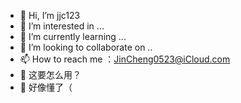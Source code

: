 - 👋 Hi, I’m jjc123
- 👀 I’m interested in ...
- 🌱 I’m currently learning ...
- 💞️ I’m looking to collaborate on ..
- 📫 How to reach me ：JinCheng0523@iCloud.com
- 🥱 这要怎么用？
- 😬 好像懂了（

<!---
jjc123-PBAS/jjc123-PBAS is a ✨ special ✨ repository because its `README.md` (this file) appears on your GitHub profile.
You can click the Preview link to take a look at your changes.
--->
